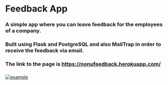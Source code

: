 # Feedback App

### A simple app where you can leave feedback for the employees of a company.

### Built using Flask and PostgreSQL and also MailTrap in order to receive the feedback via email.

### The link to the page is https://nonufeedback.herokuapp.com/

###

<a href="https://ibb.co/z7TVtpG"><img src="https://i.ibb.co/JywjSV5/example.png" alt="example" border="0"></a>
